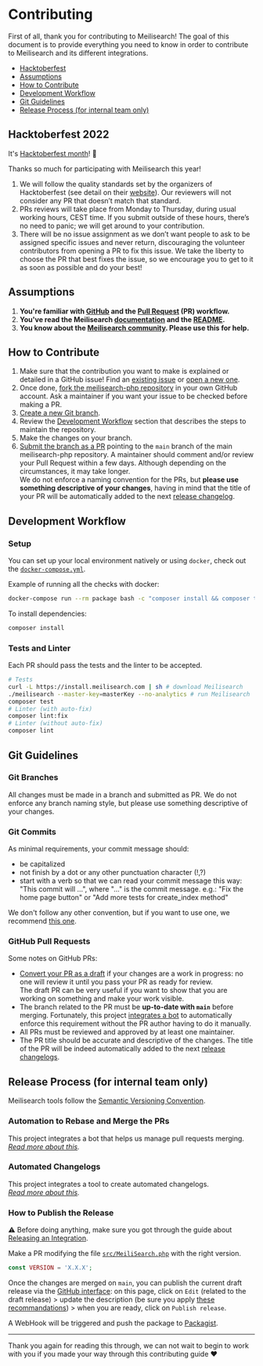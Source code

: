 # Contributing

First of all, thank you for contributing to Meilisearch! The goal of this document is to provide everything you need to know in order to contribute to Meilisearch and its different integrations.

<!-- MarkdownTOC autolink="true" style="ordered" indent="   " -->

- [Hacktoberfest](#hacktoberfest-2022)
- [Assumptions](#assumptions)
- [How to Contribute](#how-to-contribute)
- [Development Workflow](#development-workflow)
- [Git Guidelines](#git-guidelines)
- [Release Process (for internal team only)](#release-process-for-internal-team-only)

<!-- /MarkdownTOC -->

## Hacktoberfest 2022

It's [Hacktoberfest month](https://hacktoberfest.com)! 🥳

Thanks so much for participating with Meilisearch this year!

1. We will follow the quality standards set by the organizers of Hacktoberfest (see detail on their [website](https://hacktoberfest.digitalocean.com/resources/qualitystandards)). Our reviewers will not consider any PR that doesn’t match that standard.
2. PRs reviews will take place from Monday to Thursday, during usual working hours, CEST time. If you submit outside of these hours, there’s no need to panic; we will get around to your contribution.
3. There will be no issue assignment as we don’t want people to ask to be assigned specific issues and never return, discouraging the volunteer contributors from opening a PR to fix this issue. We take the liberty to choose the PR that best fixes the issue, so we encourage you to get to it as soon as possible and do your best!

## Assumptions

1. **You're familiar with [GitHub](https://github.com) and the [Pull Request](https://help.github.com/en/github/collaborating-with-issues-and-pull-requests/about-pull-requests) (PR) workflow.**
2. **You've read the Meilisearch [documentation](https://docs.meilisearch.com) and the [README](/README.md).**
3. **You know about the [Meilisearch community](https://docs.meilisearch.com/learn/what_is_meilisearch/contact.html). Please use this for help.**

## How to Contribute

1. Make sure that the contribution you want to make is explained or detailed in a GitHub issue! Find an [existing issue](https://github.com/meilisearch/meilisearch-php/issues/) or [open a new one](https://github.com/meilisearch/meilisearch-php/issues/new).
2. Once done, [fork the meilisearch-php repository](https://help.github.com/en/github/getting-started-with-github/fork-a-repo) in your own GitHub account. Ask a maintainer if you want your issue to be checked before making a PR.
3. [Create a new Git branch](https://help.github.com/en/github/collaborating-with-issues-and-pull-requests/creating-and-deleting-branches-within-your-repository).
4. Review the [Development Workflow](#development-workflow) section that describes the steps to maintain the repository.
5. Make the changes on your branch.
6. [Submit the branch as a PR](https://help.github.com/en/github/collaborating-with-issues-and-pull-requests/creating-a-pull-request-from-a-fork) pointing to the `main` branch of the main meilisearch-php repository. A maintainer should comment and/or review your Pull Request within a few days. Although depending on the circumstances, it may take longer.<br>
 We do not enforce a naming convention for the PRs, but **please use something descriptive of your changes**, having in mind that the title of your PR will be automatically added to the next [release changelog](https://github.com/meilisearch/meilisearch-php/releases/).

## Development Workflow

### Setup

You can set up your local environment natively or using `docker`, check out the [`docker-compose.yml`](/docker-compose.yml).

Example of running all the checks with docker:
```bash
docker-compose run --rm package bash -c "composer install && composer test && composer lint"
```

To install dependencies:
```bash
composer install
```

### Tests and Linter

Each PR should pass the tests and the linter to be accepted.

```bash
# Tests
curl -L https://install.meilisearch.com | sh # download Meilisearch
./meilisearch --master-key=masterKey --no-analytics # run Meilisearch
composer test
# Linter (with auto-fix)
composer lint:fix
# Linter (without auto-fix)
composer lint
```

## Git Guidelines

### Git Branches

All changes must be made in a branch and submitted as PR.
We do not enforce any branch naming style, but please use something descriptive of your changes.

### Git Commits

As minimal requirements, your commit message should:
- be capitalized
- not finish by a dot or any other punctuation character (!,?)
- start with a verb so that we can read your commit message this way: "This commit will ...", where "..." is the commit message.
  e.g.: "Fix the home page button" or "Add more tests for create_index method"

We don't follow any other convention, but if you want to use one, we recommend [this one](https://chris.beams.io/posts/git-commit/).

### GitHub Pull Requests

Some notes on GitHub PRs:

- [Convert your PR as a draft](https://help.github.com/en/github/collaborating-with-issues-and-pull-requests/changing-the-stage-of-a-pull-request) if your changes are a work in progress: no one will review it until you pass your PR as ready for review.<br>
  The draft PR can be very useful if you want to show that you are working on something and make your work visible.
- The branch related to the PR must be **up-to-date with `main`** before merging. Fortunately, this project [integrates a bot](https://github.com/meilisearch/integration-guides/blob/main/resources/bors.md) to automatically enforce this requirement without the PR author having to do it manually.
- All PRs must be reviewed and approved by at least one maintainer.
- The PR title should be accurate and descriptive of the changes. The title of the PR will be indeed automatically added to the next [release changelogs](https://github.com/meilisearch/meilisearch-php/releases/).

## Release Process (for internal team only)

Meilisearch tools follow the [Semantic Versioning Convention](https://semver.org/).

### Automation to Rebase and Merge the PRs

This project integrates a bot that helps us manage pull requests merging.<br>
_[Read more about this](https://github.com/meilisearch/integration-guides/blob/main/resources/bors.md)._

### Automated Changelogs

This project integrates a tool to create automated changelogs.<br>
_[Read more about this](https://github.com/meilisearch/integration-guides/blob/main/resources/release-drafter.md)._

### How to Publish the Release

⚠️ Before doing anything, make sure you got through the guide about [Releasing an Integration](https://github.com/meilisearch/integration-guides/blob/main/resources/integration-release.md).

Make a PR modifying the file [`src/MeiliSearch.php`](/src/MeiliSearch.php) with the right version.

```php
const VERSION = 'X.X.X';
```

Once the changes are merged on `main`, you can publish the current draft release via the [GitHub interface](https://github.com/meilisearch/meilisearch-php/releases): on this page, click on `Edit` (related to the draft release) > update the description (be sure you apply [these recommandations](https://github.com/meilisearch/integration-guides/blob/main/resources/integration-release.md#writting-the-release-description)) > when you are ready, click on `Publish release`.

A WebHook will be triggered and push the package to [Packagist](https://packagist.org/packages/meilisearch/meilisearch-php).

<hr>

Thank you again for reading this through, we can not wait to begin to work with you if you made your way through this contributing guide ❤️
